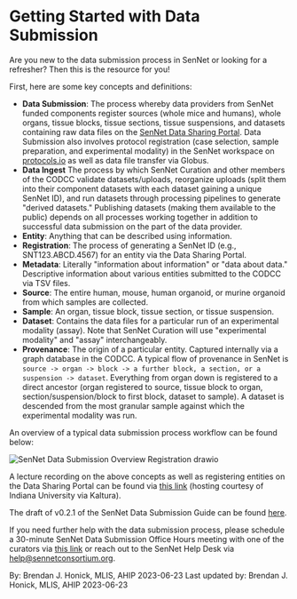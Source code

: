 # Getting Started with Data Submission

Are you new to the data submission process in SenNet or looking for a refresher? Then this is the resource for you!

First, here are some key concepts and definitions:
- **Data Submission**: The process whereby data providers from SenNet funded components register sources (whole mice and humans), whole organs, tissue blocks, tissue sections, tissue suspensions, and datasets containing raw data files on the [SenNet Data Sharing Portal](https://data.sennetconsortium.org/search?size=n_10000_n&sort%5B0%5D%5Bfield%5D=last_modified_timestamp&sort%5B0%5D%5Bdirection%5D=desc). Data Submission also involves protocol registration (case selection, sample preparation, and experimental modality) in the SenNet workspace on [protocols.io](protocols.io) as well as data file transfer via Globus.
- **Data Ingest** The process by which SenNet Curation and other members of the CODCC validate datasets/uploads, reorganize uploads (split them into their component datasets with each dataset gaining a unique SenNet ID), and run datasets through processing pipelines to generate "derived datasets." Publishing datasets (making them available to the public) depends on all processes working together in addition to successful data submission on the part of the data provider.
- **Entity**: Anything that can be described using information.
- **Registration**: The process of generating a SenNet ID (e.g., SNT123.ABCD.4567) for an entity via the Data Sharing Portal.
- **Metadata**: Literally "information about information" or "data about data." Descriptive information about various entities submitted to the CODCC via TSV files.
- **Source**: The entire human, mouse, human organoid, or murine organoid from which samples are collected.
- **Sample**: An organ, tissue block, tissue section, or tissue suspension.
- **Dataset**: Contains the data files for a particular run of an experimental modality (assay). Note that SenNet Curation will use "experimental modality" and "assay" interchangeably.
- **Provenance**: The origin of a particular entity. Captured internally via a graph database in the CODCC. A typical flow of provenance in SenNet is `source -> organ -> block -> a further block, a section, or a suspension -> dataset`. Everything from organ down is registered to a direct ancestor (organ registered to source, tissue block to organ, section/suspension/block to first block, dataset to sample). A dataset is descended from the most granular sample against which the experimental modality was run.

An overview of a typical data submission process workflow can be found below:

![SenNet Data Submission Overview Registration drawio](https://github.com/sennetconsortium/documentation/assets/71984404/c3c254d3-d29e-498c-a2e9-c354e8a7558b)

A lecture recording on the above concepts as well as registering entities on the Data Sharing Portal can be found via [this link](https://iu.mediaspace.kaltura.com/media/t/1_9acekkx1) (hosting courtesy of Indiana University via Kaltura).

The draft of v0.2.1 of the SenNet Data Submission Guide can be found [here](https://docs.google.com/document/d/1UeUCZmjRTr7qIXnVLDKj6ix_XI9yxNFRn5w3R5Pzkf4/edit?usp=sharing).

If you need further help with the data submission process, please schedule a 30-minute SenNet Data Submission Office Hours meeting with one of the curators via [this link](https://calendly.com/bhonick-psc/30min?) or reach out to the SenNet Help Desk via help@sennetconsortium.org.


By: Brendan J. Honick, MLIS, AHIP 2023-06-23
Last updated by: Brendan J. Honick, MLIS, AHIP 2023-06-23
